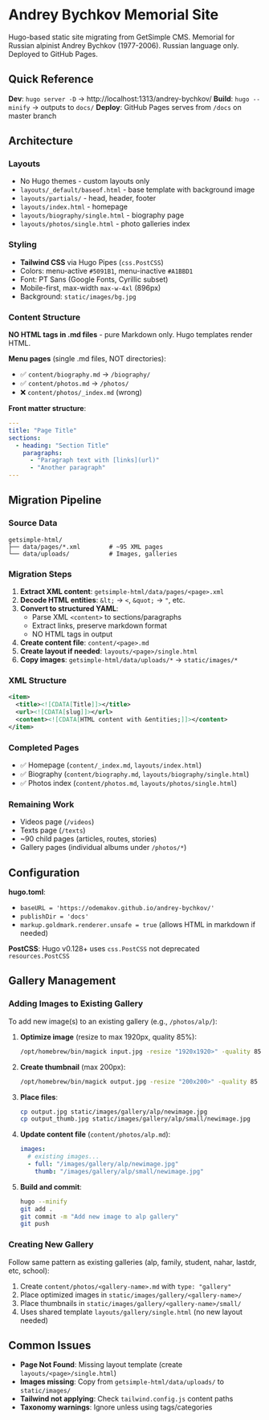 # Andrey Bychkov Memorial Site

Hugo-based static site migrating from GetSimple CMS. Memorial for Russian alpinist Andrey Bychkov (1977-2006). Russian language only. Deployed to GitHub Pages.

## Quick Reference

**Dev**: `hugo server -D` → http://localhost:1313/andrey-bychkov/
**Build**: `hugo --minify` → outputs to `docs/`
**Deploy**: GitHub Pages serves from `/docs` on master branch

## Architecture

### Layouts
- No Hugo themes - custom layouts only
- `layouts/_default/baseof.html` - base template with background image
- `layouts/partials/` - head, header, footer
- `layouts/index.html` - homepage
- `layouts/biography/single.html` - biography page
- `layouts/photos/single.html` - photo galleries index

### Styling
- **Tailwind CSS** via Hugo Pipes (`css.PostCSS`)
- Colors: menu-active `#5091B1`, menu-inactive `#A1BBD1`
- Font: PT Sans (Google Fonts, Cyrillic subset)
- Mobile-first, max-width `max-w-4xl` (896px)
- Background: `static/images/bg.jpg`

### Content Structure
**NO HTML tags in .md files** - pure Markdown only. Hugo templates render HTML.

**Menu pages** (single .md files, NOT directories):
- ✅ `content/biography.md` → `/biography/`
- ✅ `content/photos.md` → `/photos/`
- ❌ `content/photos/_index.md` (wrong)

**Front matter structure**:
```yaml
---
title: "Page Title"
sections:
  - heading: "Section Title"
    paragraphs:
      - "Paragraph text with [links](url)"
      - "Another paragraph"
---
```

## Migration Pipeline

### Source Data
```
getsimple-html/
├── data/pages/*.xml        # ~95 XML pages
└── data/uploads/           # Images, galleries
```

### Migration Steps
1. **Extract XML content**: `getsimple-html/data/pages/<page>.xml`
2. **Decode HTML entities**: `&lt;` → `<`, `&quot;` → `"`, etc.
3. **Convert to structured YAML**:
   - Parse XML `<content>` to sections/paragraphs
   - Extract links, preserve markdown format
   - NO HTML tags in output
4. **Create content file**: `content/<page>.md`
5. **Create layout if needed**: `layouts/<page>/single.html`
6. **Copy images**: `getsimple-html/data/uploads/*` → `static/images/*`

### XML Structure
```xml
<item>
  <title><![CDATA[Title]]></title>
  <url><![CDATA[slug]]></url>
  <content><![CDATA[HTML content with &entities;]]></content>
</item>
```

### Completed Pages
- ✅ Homepage (`content/_index.md`, `layouts/index.html`)
- ✅ Biography (`content/biography.md`, `layouts/biography/single.html`)
- ✅ Photos index (`content/photos.md`, `layouts/photos/single.html`)

### Remaining Work
- Videos page (`/videos`)
- Texts page (`/texts`)
- ~90 child pages (articles, routes, stories)
- Gallery pages (individual albums under `/photos/*`)

## Configuration

**hugo.toml**:
- `baseURL = 'https://odemakov.github.io/andrey-bychkov/'`
- `publishDir = 'docs'`
- `markup.goldmark.renderer.unsafe = true` (allows HTML in markdown if needed)

**PostCSS**: Hugo v0.128+ uses `css.PostCSS` not deprecated `resources.PostCSS`

## Gallery Management

### Adding Images to Existing Gallery

To add new image(s) to an existing gallery (e.g., `/photos/alp/`):

1. **Optimize image** (resize to max 1920px, quality 85%):
   ```bash
   /opt/homebrew/bin/magick input.jpg -resize "1920x1920>" -quality 85 -interlace Plane output.jpg
   ```

2. **Create thumbnail** (max 200px):
   ```bash
   /opt/homebrew/bin/magick output.jpg -resize "200x200>" -quality 85 output_thumb.jpg
   ```

3. **Place files**:
   ```bash
   cp output.jpg static/images/gallery/alp/newimage.jpg
   cp output_thumb.jpg static/images/gallery/alp/small/newimage.jpg
   ```

4. **Update content file** (`content/photos/alp.md`):
   ```yaml
   images:
     # existing images...
     - full: "/images/gallery/alp/newimage.jpg"
       thumb: "/images/gallery/alp/small/newimage.jpg"
   ```

5. **Build and commit**:
   ```bash
   hugo --minify
   git add .
   git commit -m "Add new image to alp gallery"
   git push
   ```

### Creating New Gallery

Follow same pattern as existing galleries (alp, family, student, nahar, lastdr, etc, school):

1. Create `content/photos/<gallery-name>.md` with `type: "gallery"`
2. Place optimized images in `static/images/gallery/<gallery-name>/`
3. Place thumbnails in `static/images/gallery/<gallery-name>/small/`
4. Uses shared template `layouts/gallery/single.html` (no new layout needed)

## Common Issues

- **Page Not Found**: Missing layout template (create `layouts/<page>/single.html`)
- **Images missing**: Copy from `getsimple-html/data/uploads/` to `static/images/`
- **Tailwind not applying**: Check `tailwind.config.js` content paths
- **Taxonomy warnings**: Ignore unless using tags/categories
